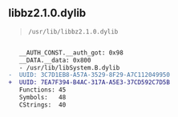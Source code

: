 ## libbz2.1.0.dylib

> `/usr/lib/libbz2.1.0.dylib`

```diff

   __AUTH_CONST.__auth_got: 0x98
   __DATA.__data: 0x800
   - /usr/lib/libSystem.B.dylib
-  UUID: 3C7D1EB8-A57A-3529-8F29-A7C112049950
+  UUID: 7EA7F394-B4AC-317A-A5E3-37CD592C7D5B
   Functions: 45
   Symbols:   48
   CStrings:  40

```
